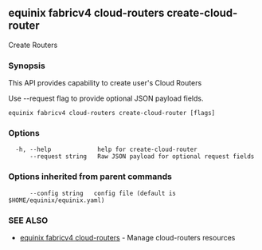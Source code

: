 ## equinix fabricv4 cloud-routers create-cloud-router

Create Routers

### Synopsis

This API provides capability to create user's Cloud Routers

Use --request flag to provide optional JSON payload fields.

```
equinix fabricv4 cloud-routers create-cloud-router [flags]
```

### Options

```
  -h, --help             help for create-cloud-router
      --request string   Raw JSON payload for optional request fields
```

### Options inherited from parent commands

```
      --config string   config file (default is $HOME/equinix/equinix.yaml)
```

### SEE ALSO

* [equinix fabricv4 cloud-routers](equinix_fabricv4_cloud-routers.md)	 - Manage cloud-routers resources

